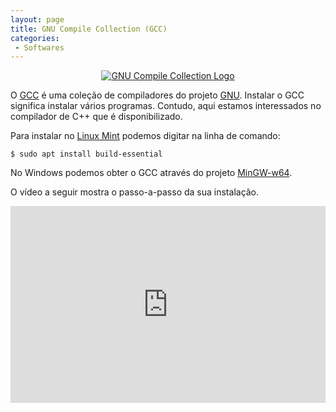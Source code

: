 ```yaml
---
layout: page
title: GNU Compile Collection (GCC)
categories: 
 - Softwares
---
```


<center><a href="https://gcc.gnu.org"><img alt="GNU Compile Collection Logo" src="https://gcc.gnu.org/img/gccegg-65.png"></a></center>

O [GCC](https://gcc.gnu.org) é uma coleção de compiladores do projeto [GNU](https://www.gnu.org). Instalar o GCC significa instalar vários programas. Contudo, aqui estamos interessados no compilador de C++ que é disponibilizado.

Para instalar no [Linux Mint](https://linuxmint.com) podemos digitar na linha de comando:
```
$ sudo apt install build-essential
```

No Windows podemos obter o GCC através do projeto [MinGW-w64](http://mingw-w64.org/doku.php/download/mingw-builds).

O vídeo a seguir mostra o passo-a-passo da sua instalação.

<center><iframe width="100%" height="315" src="https://www.youtube.com/embed/64h7wRd8AEk" frameborder="0" allow="accelerometer; autoplay; clipboard-write; encrypted-media; gyroscope; picture-in-picture" allowfullscreen></iframe></center>